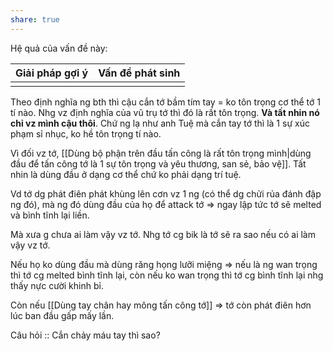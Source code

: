 ```yaml
---
share: true
---
```

Hệ quả của vấn đề này:


| Giải pháp gợi ý | Vấn đề phát sinh |
| --------------- | ---------------- |
|                 |                  |
Theo định nghĩa ng bth thì cậu cắn tớ bầm tím tay = ko tôn trọng cơ thể tớ 1 tí nào. 
Nhg vz định nghĩa của vũ trụ tớ thì đó là rất tôn trọng. **Và tất nhin nó chỉ vz mình cậu thôi**. Chứ ng lạ như anh Tuệ mà cắn tay tớ thì là 1 sự xúc phạm sỉ nhục, ko hề tôn trọng tí nào.


Vì đối vz tớ, [[Dùng bộ phận trên đầu tấn công là rất tôn trọng mình|dùng đầu để tấn công tớ là 1 sự tôn trọng và yêu thương, san sẻ, bảo vệ]]. Tất nhin là dùng đầu ở dạng cơ thể chứ ko phải dạng trí tuệ.  

Vd tớ dg phát điên phát khùng lên cơn vz 1 ng (có thể dg chửi rủa đánh đập ng đó), mà ng đó dùng đầu của họ để attack tớ => ngay lập tức tớ sẽ melted và bình tĩnh lại liền.

Mà xưa g chưa ai làm vậy vz tớ. Nhg tớ cg bik là tớ sẽ ra sao nếu có ai làm vậy vz tớ.

Nếu họ ko dùng đầu mà dùng răng họng lưỡi miệng => nếu là ng wan trọng thì tớ cg melted bình tĩnh lại, còn nếu ko wan trọng thì tớ cg bình tĩnh lại nhg thấy nực cười khinh bỉ. 

Còn nếu [[Dùng tay chân hay mông tấn công tớ]] => tớ còn phát điên hơn lúc ban đầu gấp mấy lần.

Câu hỏi :: Cắn chảy máu tay thì sao?